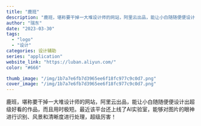 ```yaml
---
title: "鹿班"
description: "鹿班，堪称要干掉一大堆设计师的网站，阿里云出品，能让小白随随便便设计出超级好看的作品，而且用时极短。最近该平台还上线了A"
author: "瑞东"
date: "2023-03-30"
tags:
  - "logo"
  - "设计"
categories: 设计辅助
series: "application"
website_link: "https://luban.aliyun.com/"
color: "#666"

thumb_image: "/img/1b7a7e6fb7d3965ee6f18fc977c9c0d7.png"
cover_image: "/img/1b7a7e6fb7d3965ee6f18fc977c9c0d7.png"
---
```


鹿班，堪称要干掉一大堆设计师的网站，阿里云出品，能让小白随随便便设计出超级好看的作品，而且用时极短。最近该平台还上线了AI实验室，能够对图片的眼神进行识别、风景和清晰度进行处理，超级厉害！